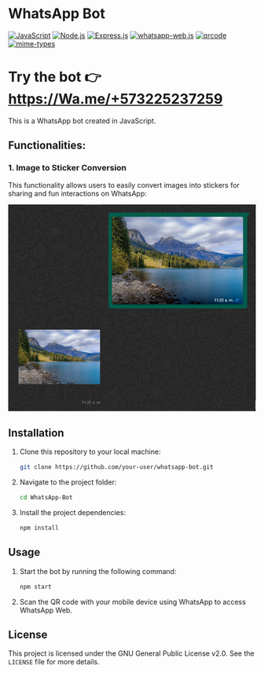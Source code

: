 # WhatsApp Bot

[![JavaScript](https://img.shields.io/badge/JavaScript-ES6-F7DF1E.svg)](https://developer.mozilla.org/en-US/docs/Web/JavaScript)
[![Node.js](https://img.shields.io/badge/Node.js-18.16.0-green.svg)](https://nodejs.org/)
[![Express.js](https://img.shields.io/badge/Express.js-4.18.2-lightgrey.svg)](https://expressjs.com/)
[![whatsapp-web.js](https://img.shields.io/badge/whatsapp--web.js-1.21.0-blue.svg)](https://github.com/pedroslopez/whatsapp-web.js)
[![qrcode](https://img.shields.io/badge/qrcode-0.12.0-orange.svg)](https://www.npmjs.com/package/qrcode-terminal)
[![mime-types](https://img.shields.io/badge/mime--types-2.1.35-red.svg)](https://www.npmjs.com/package/mime-types)



# Try the bot 👉 https://Wa.me/+573225237259

This is a WhatsApp bot created in JavaScript.

## Functionalities:

### 1. Image to Sticker Conversion

This functionality allows users to easily convert images into stickers for sharing and fun interactions on WhatsApp:

<p align="center">
  <img src="docs/image.png">
</p>

## Installation

1. Clone this repository to your local machine:

   ```bash
   git clone https://github.com/your-user/whatsapp-bot.git
   ```

2. Navigate to the project folder:

   ```bash
   cd WhatsApp-Bot
   ```

3. Install the project dependencies:

   ```bash
   npm install
   ```

## Usage

1. Start the bot by running the following command:

    ```bash
   npm start
   ```

2. Scan the QR code with your mobile device using WhatsApp to access WhatsApp Web.

## License
This project is licensed under the GNU General Public License v2.0. See the `LICENSE` file for more details.